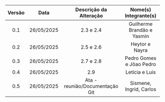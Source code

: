 | Versão | Data | Descrição da Alteração | Nome(s) Integrante(s) |
| :----: | :--: | :--------------------: | :-------------------: |
| 0.1 | 26/05/2025 | 2.3 e 2.4           | Guilherme Brandão e Yasmin |
| 0.2 | 26/05/2025 | 2.5 e 2.6           | Heytor e Nayra |
| 0.3 | 26/05/2025 | 2.7 e 2.8           | Pedro Gomes e Jõao Pedro |
| 0.4 | 26/05/2025 |    2.9              | Letícia e Luis |
| 0.5 | 26/05/2025 | Ata - reunião/Documentação Git       | Sismene, Ingrid, Carlos |
